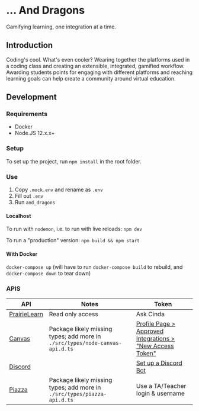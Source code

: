 # ... And Dragons

Gamifying learning, one integration at a time.

## Introduction

Coding's cool. What's even cooler? Wearing together the platforms used in a coding class and creating an extensible, integrated, gamified workflow. Awarding students points for engaging with different platforms and reaching learning goals can help create a community around virtual education.

## Development

### Requirements

- Docker
- Node.JS 12.x.x+

### Setup

To set up the project, run `npm install` in the root folder.

### Use

1. Copy `.mock.env` and rename as `.env`
2. Fill out `.env`
3. Run `and_dragons`

#### Localhost

To run with `nodemon`, i.e. to run with live reloads: `npm dev`

To run a "production" version: `npm build && npm start`

#### With Docker

`docker-compose up` (will have to run `docker-compose build` to rebuild, and `docker-compose down` to tear down)

### APIS

| API                                                                | Notes                                                                        | Token                                                                                               |
| ------------------------------------------------------------------ | ---------------------------------------------------------------------------- | --------------------------------------------------------------------------------------------------- |
| [PrairieLearn](https://prairielearn.readthedocs.io/en/latest/api/) | Read only access                                                             | Ask Cinda                                                                                           |
| [Canvas](https://github.com/ubccapico/node-canvas-api)             | Package likely missing types; add more in `./src/types/node-canvas-api.d.ts` | [Profile Page > Approved Integrations > "New Access Token"](https://canvas.ubc.ca/profile/settings) |
| [Discord](https://discordjs.guide/)                                |                                                                              | [Set up a Discord Bot](https://discordjs.guide/preparations/setting-up-a-bot-application.html)      |
| [Piazza](https://www.npmjs.com/package/piazza-api)                 | Package likely missing types; add more in `./src/types/piazza-api.d.ts`      | Use a TA/Teacher login & username                                                                   |
